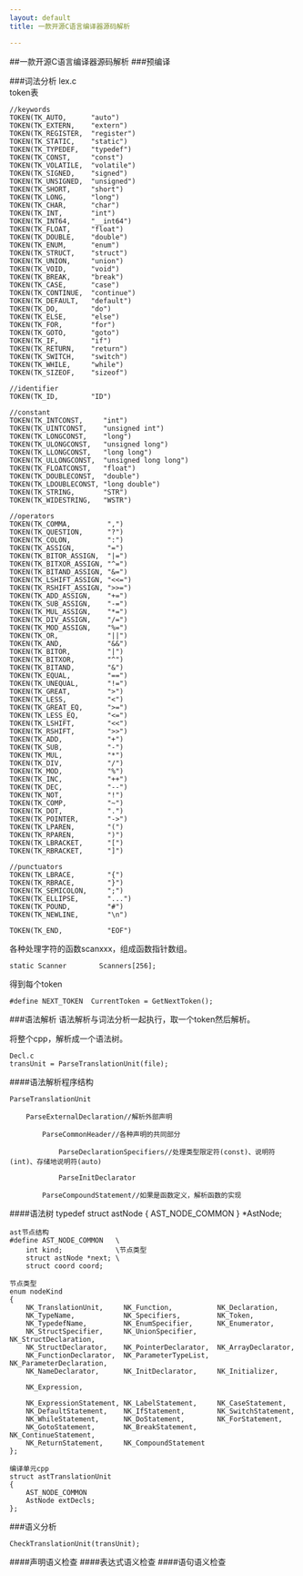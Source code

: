 ```yaml
---
layout: default
title: 一款开源C语言编译器源码解析

---
```


##一款开源C语言编译器源码解析
###预编译

###词法分析 lex.c	
token表	 

	//keywords
	TOKEN(TK_AUTO,      "auto")
	TOKEN(TK_EXTERN,    "extern")
	TOKEN(TK_REGISTER,  "register")
	TOKEN(TK_STATIC,    "static")
	TOKEN(TK_TYPEDEF,   "typedef")
	TOKEN(TK_CONST,     "const")
	TOKEN(TK_VOLATILE,  "volatile")
	TOKEN(TK_SIGNED,    "signed")
	TOKEN(TK_UNSIGNED,  "unsigned")
	TOKEN(TK_SHORT,     "short")
	TOKEN(TK_LONG,      "long")
	TOKEN(TK_CHAR,      "char")
	TOKEN(TK_INT,       "int")
	TOKEN(TK_INT64,     "__int64")
	TOKEN(TK_FLOAT,     "float")
	TOKEN(TK_DOUBLE,    "double")
	TOKEN(TK_ENUM,      "enum")
	TOKEN(TK_STRUCT,    "struct")
	TOKEN(TK_UNION,     "union")
	TOKEN(TK_VOID,      "void")
	TOKEN(TK_BREAK,     "break")
	TOKEN(TK_CASE,      "case")
	TOKEN(TK_CONTINUE,  "continue")
	TOKEN(TK_DEFAULT,   "default")
	TOKEN(TK_DO,        "do")
	TOKEN(TK_ELSE,      "else")
	TOKEN(TK_FOR,       "for")
	TOKEN(TK_GOTO,      "goto")
	TOKEN(TK_IF,        "if")
	TOKEN(TK_RETURN,    "return")
	TOKEN(TK_SWITCH,    "switch")
	TOKEN(TK_WHILE,     "while")
	TOKEN(TK_SIZEOF,    "sizeof")
	
	//identifier
	TOKEN(TK_ID,        "ID")
	
	//constant
	TOKEN(TK_INTCONST,     "int")
	TOKEN(TK_UINTCONST,    "unsigned int")
	TOKEN(TK_LONGCONST,    "long")
	TOKEN(TK_ULONGCONST,   "unsigned long")
	TOKEN(TK_LLONGCONST,   "long long")
	TOKEN(TK_ULLONGCONST,  "unsigned long long")
	TOKEN(TK_FLOATCONST,   "float")
	TOKEN(TK_DOUBLECONST,  "double")
	TOKEN(TK_LDOUBLECONST, "long double")
	TOKEN(TK_STRING,       "STR")
	TOKEN(TK_WIDESTRING,   "WSTR")
	
	//operators
	TOKEN(TK_COMMA,         ",")
	TOKEN(TK_QUESTION,      "?")
	TOKEN(TK_COLON,         ":")
	TOKEN(TK_ASSIGN,        "=")
	TOKEN(TK_BITOR_ASSIGN,  "|=")
	TOKEN(TK_BITXOR_ASSIGN, "^=")
	TOKEN(TK_BITAND_ASSIGN, "&=")
	TOKEN(TK_LSHIFT_ASSIGN, "<<=")
	TOKEN(TK_RSHIFT_ASSIGN, ">>=")
	TOKEN(TK_ADD_ASSIGN,    "+=")
	TOKEN(TK_SUB_ASSIGN,    "-=")
	TOKEN(TK_MUL_ASSIGN,    "*=")
	TOKEN(TK_DIV_ASSIGN,    "/=")
	TOKEN(TK_MOD_ASSIGN,    "%=")
	TOKEN(TK_OR,            "||")
	TOKEN(TK_AND,           "&&")
	TOKEN(TK_BITOR,         "|")
	TOKEN(TK_BITXOR,        "^")
	TOKEN(TK_BITAND,        "&")
	TOKEN(TK_EQUAL,         "==")
	TOKEN(TK_UNEQUAL,       "!=")
	TOKEN(TK_GREAT,         ">")
	TOKEN(TK_LESS,          "<")
	TOKEN(TK_GREAT_EQ,      ">=")
	TOKEN(TK_LESS_EQ,       "<=")
	TOKEN(TK_LSHIFT,        "<<")
	TOKEN(TK_RSHIFT,        ">>")
	TOKEN(TK_ADD,           "+")
	TOKEN(TK_SUB,           "-")
	TOKEN(TK_MUL,           "*")
	TOKEN(TK_DIV,           "/")
	TOKEN(TK_MOD,           "%")
	TOKEN(TK_INC,           "++")
	TOKEN(TK_DEC,           "--")
	TOKEN(TK_NOT,           "!")
	TOKEN(TK_COMP,          "~")
	TOKEN(TK_DOT,           ".")
	TOKEN(TK_POINTER,       "->")
	TOKEN(TK_LPAREN,        "(")
	TOKEN(TK_RPAREN,        ")")
	TOKEN(TK_LBRACKET,      "[")
	TOKEN(TK_RBRACKET,      "]")
	
	//punctuators
	TOKEN(TK_LBRACE,        "{")
	TOKEN(TK_RBRACE,        "}")
	TOKEN(TK_SEMICOLON,     ";")
	TOKEN(TK_ELLIPSE,       "...")
	TOKEN(TK_POUND,         "#")
	TOKEN(TK_NEWLINE,       "\n")
	
	TOKEN(TK_END,           "EOF")

各种处理字符的函数scanxxx，组成函数指针数组。 

	static Scanner        Scanners[256]; 

得到每个token	

	#define NEXT_TOKEN  CurrentToken = GetNextToken();


###语法解析
语法解析与词法分析一起执行，取一个token然后解析。 

将整个cpp，解析成一个语法树。 

	Decl.c
	transUnit = ParseTranslationUnit(file);

####语法解析程序结构

	ParseTranslationUnit

		ParseExternalDeclaration//解析外部声明

			ParseCommonHeader//各种声明的共同部分

				ParseDeclarationSpecifiers//处理类型限定符(const)、说明符(int)、存储地说明符(auto)

				ParseInitDeclarator

			ParseCompoundStatement//如果是函数定义，解析函数的实现


####语法树
	typedef struct astNode
	{
		AST_NODE_COMMON
	} *AstNode;

	ast节点结构
	#define AST_NODE_COMMON   \
	    int kind;             \节点类型
	    struct astNode *next; \
	    struct coord coord;

	节点类型
	enum nodeKind 
	{ 
		NK_TranslationUnit,     NK_Function,           NK_Declaration,
		NK_TypeName,            NK_Specifiers,         NK_Token,				
		NK_TypedefName,         NK_EnumSpecifier,      NK_Enumerator,			
		NK_StructSpecifier,     NK_UnionSpecifier,     NK_StructDeclaration,	
		NK_StructDeclarator,    NK_PointerDeclarator,  NK_ArrayDeclarator,		
		NK_FunctionDeclarator,  NK_ParameterTypeList,  NK_ParameterDeclaration,
		NK_NameDeclarator,      NK_InitDeclarator,     NK_Initializer,
		
		NK_Expression,
	
		NK_ExpressionStatement, NK_LabelStatement,     NK_CaseStatement,		
		NK_DefaultStatement,    NK_IfStatement,        NK_SwitchStatement,		
		NK_WhileStatement,      NK_DoStatement,        NK_ForStatement,		
		NK_GotoStatement,       NK_BreakStatement,     NK_ContinueStatement,		
		NK_ReturnStatement,     NK_CompoundStatement
	};

	编译单元cpp
	struct astTranslationUnit
	{
		AST_NODE_COMMON
		AstNode extDecls;
	};

###语义分析	

	CheckTranslationUnit(transUnit);

####声明语义检查
####表达式语义检查
####语句语义检查